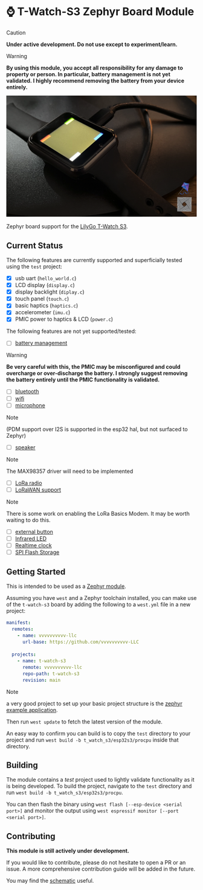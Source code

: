 # ⌚️ T-Watch-S3 Zephyr Board Module #


> [!CAUTION]
> **Under active development. Do not use except to experiment/learn.**

> [!WARNING] 
> **By using this module, you accept all responsibility for any damage to property or person. In particular, battery management is not yet validated. I highly recommend removing the battery from your device entirely.**

![t-watch-s3](./docs/images/t-watch.png)

Zephyr board support for the [LilyGo T-Watch S3](https://lilygo.cc/products/t-watch-s3).

## Current Status ##

The following features are currently supported and superficially tested using the `test` project:

- [x] usb uart (`hello_world.c`)
- [x] LCD display (`display.c`)
- [x] display backlight (`diplay.c`)
- [x] touch panel (`touch.c`)
- [x] basic haptics (`haptics.c`)
- [x] accelerometer (`imu.c`)
- [x] PMIC power to haptics & LCD (`power.c`)

The following features are not yet supported/tested:

- [ ] [battery management](https://github.com/vvvvvvvvvv-LLC/t-watch-s3/issues/11)
> [!WARNING] 
> **Be very careful with this, the PMIC may be misconfigured and could overcharge or over-discharge the battery. I strongly suggest removing the battery entirely until the PMIC functionality is validated.**
- [ ] [bluetooth](https://github.com/vvvvvvvvvv-LLC/t-watch-s3/issues/3)
- [ ] [wifi](https://github.com/vvvvvvvvvv-LLC/t-watch-s3/issues/2)
- [ ] [microphone](https://github.com/vvvvvvvvvv-LLC/t-watch-s3/issues/1)
> [!NOTE] 
> (PDM support over I2S is supported in the esp32 hal, but not surfaced to Zephyr)
- [ ] [speaker](https://github.com/vvvvvvvvvv-LLC/t-watch-s3/issues/4)
> [!NOTE]
> The MAX98357 driver will need to be implemented
- [ ] [LoRa radio](https://github.com/vvvvvvvvvv-LLC/t-watch-s3/issues/5)
- [ ] [LoRaWAN support](https://github.com/vvvvvvvvvv-LLC/t-watch-s3/issues/6)
> [!NOTE]
> There is some work on enabling the LoRa Basics Modem. It may be worth waiting to do this.
- [ ] [external button](https://github.com/vvvvvvvvvv-LLC/t-watch-s3/issues/7)
- [ ] [Infrared LED](https://github.com/vvvvvvvvvv-LLC/t-watch-s3/issues/8)
- [ ] [Realtime clock](https://github.com/vvvvvvvvvv-LLC/t-watch-s3/issues/9)
- [ ] [SPI Flash Storage](https://github.com/vvvvvvvvvv-LLC/t-watch-s3/issues/10)

## Getting Started ##

This is intended to be used as a [Zephyr module](https://docs.zephyrproject.org/latest/develop/modules.html).

Assuming you have `west` and a Zephyr toolchain installed, you can make use of the `t-watch-s3` board
by adding the following to a `west.yml` file in a new project:

```yaml
manifest:
  remotes:
    - name: vvvvvvvvvv-llc
      url-base: https://github.com/vvvvvvvvvv-LLC
  
  projects:
    - name: t-watch-s3
      remote: vvvvvvvvvv-llc
      repo-path: t-watch-s3
      revision: main
```

> [!NOTE] 
> a very good project to set up your basic project structure is the [zephyr example application](https://github.com/zephyrproject-rtos/example-application).

Then run `west update` to fetch the latest version of the module.

An easy way to confirm you can build is to copy the `test` directory to your project and run `west build -b t_watch_s3/esp32s3/procpu` inside that directory.


## Building ##

The module contains a *test* project used to lightly validate functionality as it is being developed.
To build the project, navigate to the `test` directory and run `west build -b t_watch_s3/esp32s3/procpu`.

You can then flash the binary using `west flash [--esp-device <serial port>]` and monitor
the output using `west espressif monitor [--port <serial port>]`.


## Contributing ##

**This module is still actively under development.**

If you would like to contribute, please do not hesitate to open a PR or an issue.
A more comprehensive contribution guide will be added in the future.

You may find the [schematic](./docs/T_WATCH_S3.pdf) useful.
